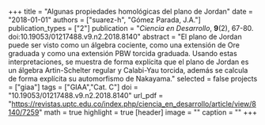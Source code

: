 +++
title = "Algunas propiedades homológicas del plano de Jordan"
date = "2018-01-01"
authors = ["suarez-h", "Gómez Parada, J.A."]
publication_types = ["2"]
publication = "*Ciencia en Desarrollo*, **9**(2), 67-80. doi:10.19053/01217488.v9.n2.2018.8140"
abstract = "El plano de Jordan puede ser visto como un álgebra cociente, como una extensión de Ore graduada y como una extensión PBW torcida graduada. Usando estas interpretaciones, se muestra de forma explícita que el plano de Jordan es un álgebra Artin-Schelter regular y Calabi-Yau torcida, además se calcula de forma explícita su automorfismo de Nakayama."
selected = false
projects = ["giaa"]
tags = ["GIAA","Cat. C"]
doi = "10.19053/01217488.v9.n2.2018.8140"
url_pdf = "https://revistas.uptc.edu.co/index.php/ciencia_en_desarrollo/article/view/8140/7259"
math = true
highlight = true
[header]
image = ""
caption = ""
+++
